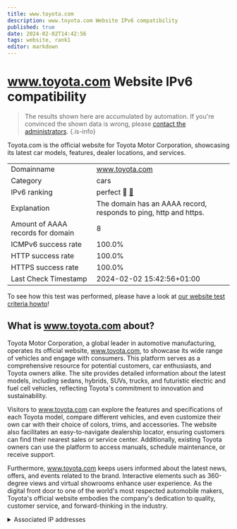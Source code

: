 ```yaml
---
title: www.toyota.com
description: www.toyota.com Website IPv6 compatibility
published: true
date: 2024-02-02T14:42:56
tags: website, rank1
editor: markdown
---
```


# www.toyota.com Website IPv6 compatibility

> The results shown here are accumulated by automation. If you're convinced the shown data is wrong, please [contact the administrators](/howto/chat). 
{.is-info}

Toyota.com is the official website for Toyota Motor Corporation, showcasing its latest car models, features, dealer locations, and services.


|   |   |
| - | - |
| Domainname | www.toyota.com
| Category | cars |
| IPv6 ranking | perfect :1st_place_medal: [🔗](/howto/ranking) |
| Explanation | The domain has an AAAA record, responds to ping, http and https. |
| Amount of AAAA records for domain | 8 |
| ICMPv6 success rate | 100.0%|
| HTTP success rate | 100.0% |
| HTTPS success rate | 100.0% |
| Last Check Timestamp | 2024-02-02 15:42:56+01:00 |

To see how this test was performed, please have a look at [our website test criteria howto](/howto/testcriteria/website)!


## What is www.toyota.com about?
Toyota Motor Corporation, a global leader in automotive manufacturing, operates its official website, www.toyota.com, to showcase its wide range of vehicles and engage with consumers. This platform serves as a comprehensive resource for potential customers, car enthusiasts, and Toyota owners alike. The site provides detailed information about the latest models, including sedans, hybrids, SUVs, trucks, and futuristic electric and fuel cell vehicles, reflecting Toyota's commitment to innovation and sustainability.

Visitors to www.toyota.com can explore the features and specifications of each Toyota model, compare different vehicles, and even customize their own car with their choice of colors, trims, and accessories. The website also facilitates an easy-to-navigate dealership locator, ensuring customers can find their nearest sales or service center. Additionally, existing Toyota owners can use the platform to access manuals, schedule maintenance, or receive support.

Furthermore, www.toyota.com keeps users informed about the latest news, offers, and events related to the brand. Interactive elements such as 360-degree views and virtual showrooms enhance user experience. As the digital front door to one of the world's most respected automobile makers, Toyota's official website embodies the company's dedication to quality, customer service, and forward-thinking in the industry.



<details>
<summary>Associated IP addresses</summary>

2600:9000:223c:c000:9:3aa4:d340:93a1

2600:9000:223c:200:9:3aa4:d340:93a1

2600:9000:223c:c00:9:3aa4:d340:93a1

2600:9000:223c:2000:9:3aa4:d340:93a1

2600:9000:223c:2a00:9:3aa4:d340:93a1

2600:9000:223c:4400:9:3aa4:d340:93a1

2600:9000:223c:9000:9:3aa4:d340:93a1

2600:9000:223c:ba00:9:3aa4:d340:93a1

</details>
